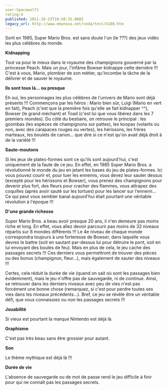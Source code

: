 ```yaml
---
user:Spacewolf1
rating:4
published: 2011-10-23T10:50:35.000Z
legacy_url: http://www.emunova.net/veda/test/4180.htm
---
```

Sorti en 1985, Super Mario Bros. est sans doute l'un (le ???) des jeux vidéo les plus célèbres du monde.  

  

**Kidnapping**  

Tout va pour le mieux dans le royaume des champignons gouverné par la princesse Peach. Mais un jour, l'infâme Bowser kidnappe cette dernière !!! C'est à vous, Mario, plombier de son métier, qu'incombe la tâche de la délivrer et de sauver le royaume.  

  

**Ils sont tous là... ou presque**  

Eh oui, les personnages les plus célèbres de l'univers de Mario sont déjà présents !!! Commençons par les héros : Mario bien sûr, Luigi (Mario en vert en fait), Peach (c'est que la première fois qu'elle se fait kidnapper ^^), Bowser (le grand méchant) et Toad (c'est lui que vous libérez dans les 7 premiers mondes). Du côté du bestiaire, on retrouve le principal : les goombas (les espèces de champignons sur pattes), les koopas (volants ou non, avec des carapaces rouges ou vertes), les hérissons, les frères marteaux, les boulets de canon... que dire si ce n'est qu'on avait déjà droit à de la variété !!!  

  

**Saute-moutons**  

Si les jeux de plates-formes sont ce qu'ils sont aujourd'hui, c'est uniquement de la faute de ce jeu. En effet, en 1985 Super Mario Bros. a révolutionné le monde du jeu en jetant les bases du jeu de plates-formes. Ici vous pouvez courir et, pour tuer les ennemis, vous devez leur sauter dessus (excepté pour les hérissons et Bowser), vous prenez des champignons pour devenir plus fort, des fleurs pour cracher des flammes, vous attrapez des coquilles (après avoir sauté sur les tortues) pour les lancer sur l'ennemi... Ce qui peut vous sembler banal aujourd'hui était pourtant une véritable révolution à l'époque !!!  

  

**D'une grande richesse**  

Super Mario Bros. a beau avoir presque 20 ans, il n'en demeure pas moins riche et long. En effet, vous allez devoir parcourir pas moins de 32 niveaux répartis sur 8 mondes différents !!! Le 4e niveau de chaque monde correspondra toujours à une forteresse de Bowser, dans laquelle vous devrez le battre (soit en sautant par-dessus lui pour détruire le pont, soit en lui envoyant des boules de feu). Mais en plus de cela, le jeu cache des passages secrets !!! Ces derniers vous permettront de trouver des pièces ou des bonus (champignon, fleur...), mais également de sauter des niveaux !!!  

Certes, cela réduit la durée de vie (quand on sait où sont les passages bien évidemment), mais le jeu n'offre pas de sauvegarde, ni de _continue_. Ainsi, se retrouver dans les derniers niveaux avec peu de vies n'est pas forcément une bonne chose (remarquez, si c'est pour perdre toutes ses vies dans les niveaux précédents...). Bref, ce jeu se révèle être un véritable défi, que vous connaissiez ou non les passages secrets !!!  

  

  

**Jouabilité**  

Si vieux est pourtant la marque Nintendo est déjà là.  

**Graphisme**  

C'est pas très beau sans être grossier pour autant.  

**Son**  

Le thème mythique est déjà là !!!  

**Durée de vie**  

L'absence de sauvegarde ou de mot de passe rend le jeu difficile à finir pour qui ne connaît pas les passages secrets.